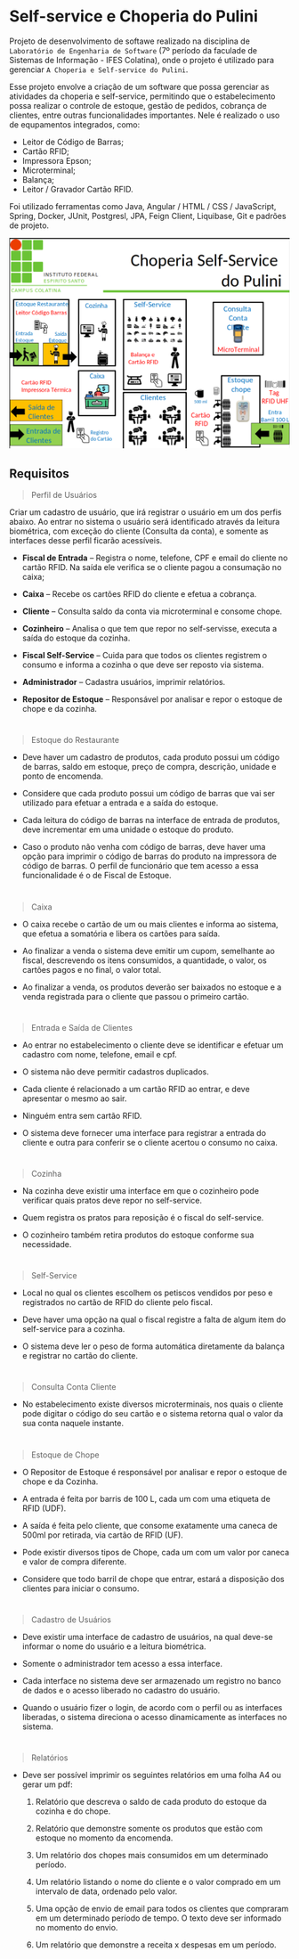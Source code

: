 # Self-service e Choperia do Pulini

Projeto de desenvolvimento de softawe realizado na disciplina de `Laboratório de Engenharia de Software` (7º período da faculade de Sistemas de Informação - IFES Colatina), onde o projeto é utilizado para  gerenciar `A Choperia e Self-service do Pulini`.

Esse projeto envolve a criação de um software que possa gerenciar as atividades da choperia e self-service, permitindo que o estabelecimento possa realizar o controle de estoque, gestão de pedidos, cobrança de clientes, entre outras funcionalidades importantes. Nele é realizado o uso de equpamentos integrados, como:
- Leitor de Código de Barras;
- Cartão RFID;
- Impressora Epson;
- Microterminal;
- Balança;
- Leitor / Gravador Cartão RFID.
 
Foi utilizado ferramentas como Java, Angular / HTML / CSS / JavaScript,
Spring, Docker, JUnit, Postgresl, JPA, Feign Client, Liquibase, Git e padrões de projeto.

![Projeto](choperia%20Self-servic%20do%20Pulini.png)

## Requisitos

> Perfil de Usuários 

Criar um cadastro de usuário, que irá registrar o usuário em um dos perfis abaixo. Ao entrar no sistema o usuário será identificado através da leitura biométrica, com exceção do cliente (Consulta da conta), e somente as interfaces desse perfil ficarão acessíveis. 

- **Fiscal de Entrada** – Registra o nome, telefone, CPF e email do cliente no cartão RFID. Na saída ele verifica se o cliente pagou a consumação no caixa;

- **Caixa** – Recebe os cartões RFID do cliente e efetua a cobrança. 

- **Cliente** – Consulta saldo da conta via microterminal e consome chope.

- **Cozinheiro** – Analisa o que tem que repor no self-servisse, executa a saída do estoque da cozinha.

- **Fiscal Self-Service** – Cuida para que todos os clientes registrem o consumo e informa a cozinha o que deve ser reposto via sistema.

- **Administrador** – Cadastra usuários, imprimir relatórios. 

- **Repositor de Estoque** – Responsável por analisar e repor o estoque de chope e da cozinha.

#

> Estoque do Restaurante

- Deve haver um cadastro de produtos, cada produto possui um código de barras, saldo em estoque, preço de compra, descrição, unidade e ponto de encomenda.

- Considere que cada produto possui um código de barras que vai ser utilizado para efetuar a entrada e a saída do estoque.

- Cada leitura do código de barras na interface de entrada de produtos, deve incrementar em uma unidade o estoque do produto.

- Caso o produto não venha com código de barras, deve haver uma opção para imprimir o código de barras do produto na impressora de código de barras.
O perfil de funcionário que tem acesso a essa funcionalidade é o de Fiscal de Estoque.

#

> Caixa

- O caixa recebe o cartão de um ou mais clientes e informa ao sistema, que efetua a somatória e libera os cartões para saída.

- Ao finalizar a venda o sistema deve emitir um cupom, semelhante ao fiscal, descrevendo os itens consumidos, a quantidade, o valor, os cartões pagos e no final, o valor total.

- Ao finalizar a venda, os produtos deverão ser baixados no estoque e a venda registrada para o cliente que passou o primeiro cartão.

# 

> Entrada e Saída de Clientes

- Ao entrar no estabelecimento o cliente deve se identificar e efetuar um cadastro com nome, telefone, email e cpf.

- O sistema não deve permitir cadastros duplicados.

- Cada cliente é relacionado a um cartão RFID ao entrar, e deve apresentar o mesmo ao sair.

- Ninguém entra sem cartão RFID.

- O sistema deve fornecer uma interface para registrar a entrada do cliente e outra para conferir se o cliente acertou o consumo no caixa.

#

> Cozinha

- Na cozinha deve existir uma interface em que o cozinheiro pode verificar quais pratos deve repor no self-service.

- Quem registra os pratos para reposição é o fiscal do self-service.

- O cozinheiro também retira produtos do estoque conforme sua necessidade.

#

> Self-Service

- Local no qual os clientes escolhem os petiscos vendidos por peso e registrados no cartão de RFID do cliente pelo fiscal.

- Deve haver uma opção na qual o fiscal registre a falta de algum item do self-service para a cozinha.

- O sistema deve ler o peso de forma automática diretamente da balança e registrar no cartão do cliente.

#

> Consulta Conta Cliente

- No estabelecimento existe diversos microterminais, nos quais o cliente pode digitar o código do seu cartão e o sistema retorna qual o valor da sua conta naquele instante.

#

> Estoque de Chope

- O Repositor de Estoque é responsável por analisar e repor o estoque de chope e da Cozinha.
- A entrada é feita por barris de 100 L, cada um com uma etiqueta de RFID (UDF).

- A saída é feita pelo cliente, que consome exatamente uma caneca de 500ml por retirada, via cartão de RFID (UF).

- Pode existir diversos tipos de Chope, cada um com um valor por caneca e valor de compra diferente.

- Considere que todo barril de chope que entrar, estará a disposição dos clientes para iniciar o consumo.

#

> Cadastro de Usuários

- Deve existir uma interface de cadastro de usuários, na qual deve-se informar o nome do usuário e a leitura biométrica.

- Somente o administrador tem acesso a essa interface.

- Cada interface no sistema deve ser armazenado um registro no banco de dados e o acesso liberado no cadastro do usuário.

- Quando o usuário fizer o login, de acordo com o perfil ou as interfaces liberadas, o sistema direciona o acesso dinamicamente as interfaces no sistema.

# 

> Relatórios

- Deve ser possível imprimir os seguintes relatórios em uma folha A4 ou gerar um pdf:
    1. Relatório que descreva o saldo de cada produto do estoque da cozinha e do chope.

    2. Relatório que demonstre somente os produtos que estão com estoque no momento da encomenda.
    
    3. Um relatório dos chopes mais consumidos em um determinado período.
    
    4. Um relatório listando o nome do cliente e o valor comprado em um intervalo de data, ordenado pelo valor.
    
    5. Uma opção de envio de email para todos os clientes que compraram em um determinado período de tempo. O texto deve ser informado no momento do envio.

    6. Um relatório que demonstre a receita x despesas em um período.